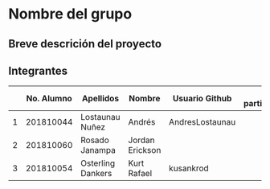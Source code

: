 # Nombre del grupo

## Breve descrición del proyecto

## Integrantes

|   | No. Alumno | Apellidos | Nombre | Usuario Github | % participación |
| --- | --- | --- | --- | --- | --- |
|  1 | 201810044 | Lostaunau Nuñez | Andrés | AndresLostaunau |  |
|  2 | 201810060 | Rosado Janampa | Jordan Erickson |  |
|  3 | 201810054 | Osterling Dankers | Kurt Rafael | kusankrod |  |
